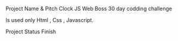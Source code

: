 Project Name & Pitch
Clock JS Web Boss 30 day codding challenge

Is used only Html , Css , Javascript.

Project Status
Finish

